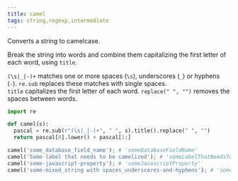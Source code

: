 ```yaml
---
title: camel
tags: string,regexp,intermediate
---
```


Converts a string to camelcase.

Break the string into words and combine them capitalizing the first letter of each word, using `title`.

`(\s|_|-)+` matches one or more spaces (`\s`), underscores (`_`) or hyphens (`-`). `re.sub` replaces these matches with single spaces.  
`title` capitalizes the first letter of each word. `replace(" ", "")` removes the spaces between words.

```py
import re

def camel(s):
  pascal = re.sub(r"(\s|_|-)+", " ", s).title().replace(" ", "")
  return pascal[0].lower() + pascal[1:]
```

```py
camel('some_database_field_name'); # 'someDatabaseFieldName'
camel('Some label that needs to be camelized'); # 'someLabelThatNeedsToBeCamelized'
camel('some-javascript-property'); # 'someJavascriptProperty'
camel('some-mixed_string with spaces_underscores-and-hyphens'); # 'someMixedStringWithSpacesUnderscoresAndHyphens'
```
